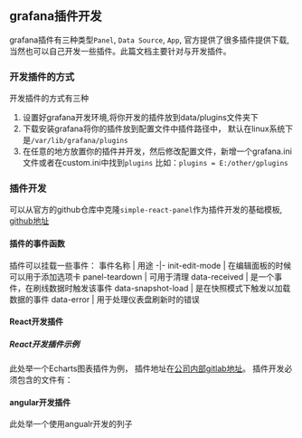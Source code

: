 ## grafana插件开发
grafana插件有三种类型`Panel`, `Data Source`, `App`, 官方提供了很多插件提供下载,当然也可以自己开发一些插件。此篇文档主要针对与开发插件。
### 开发插件的方式
开发插件的方式有三种
1. 设置好grafana开发环境,将你开发的插件放到data/plugins文件夹下
2. 下载安装grafana将你的插件放到配置文件中插件路径中， 默认在linux系统下是`/var/lib/grafana/plugins`
3. 在任意的地方放置你的插件并开发，然后修改配置文件，新增一个grafana.ini文件或者在custom.ini中找到`plugins` 比如：`plugins = E:/other/gplugins`
### 插件开发
可以从官方的github仓库中克隆`simple-react-panel`作为插件开发的基础模板, [github地址](https://github.com/grafana/simple-react-panel)
#### 插件的事件函数
插件可以挂载一些事件：
事件名称 | 用途
-|-
init-edit-mode | 在编辑面板的时候可以用于添加选项卡
panel-teardown | 可用于清理
data-received | 是一个事件，在刷线数据时触发该事件
data-snapshot-load | 是在快照模式下触发以加载数据的事件
data-error | 用于处理仪表盘刷新时的错误
#### React开发插件
##### React开发插件示例
此处举一个Echarts图表插件为例， 插件地址在[公司内部gitlab地址](http://rj.zzx1983.com:30166/zzx-web-group/react/zzx-echarts-panel.git)。
插件开发必须包含的文件有：
#### angular开发插件
此处举一个使用angualr开发的列子

